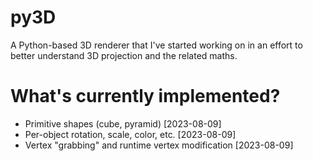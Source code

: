 # py3D
A Python-based 3D renderer that I've started working on in an effort to better understand 3D projection and the related maths.

# What's currently implemented?
- Primitive shapes (cube, pyramid) [2023-08-09]
- Per-object rotation, scale, color, etc. [2023-08-09]
- Vertex "grabbing" and runtime vertex modification [2023-08-09]
